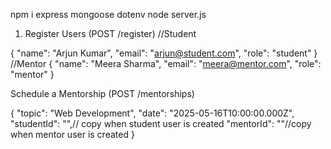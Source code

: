  npm i express mongoose dotenv 
 node server.js


  1. Register Users (POST /register)
//Student

{
  "name": "Arjun Kumar",
  "email": "arjun@student.com",
  "role": "student"
}
//Mentor
{
  "name": "Meera Sharma",
  "email": "meera@mentor.com",
  "role": "mentor"
}


Schedule a Mentorship (POST /mentorships)

{
  "topic": "Web Development",
  "date": "2025-05-16T10:00:00.000Z",
  "studentId": "",// copy when student user is created
  "mentorId": ""//copy when mentor user is created
}